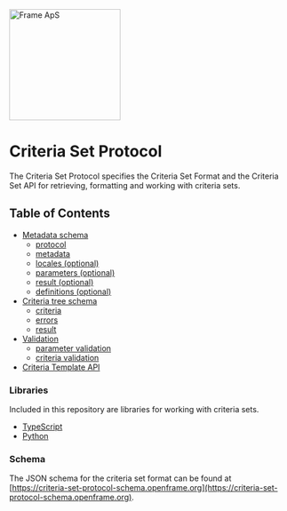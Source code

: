 <img alt="Frame ApS" src="https://openframe-public.s3.eu-west-1.amazonaws.com/assets/logo-text-google-admin.png" width="200" />

# Criteria Set Protocol
The Criteria Set Protocol specifies the Criteria Set Format and the Criteria Set API for retrieving, formatting
and working with criteria sets.

## Table of Contents
- [Metadata schema](schemas/README.md#metadata-schema)
  - [protocol](schemas/README.md#protocol)
  - [metadata](schemas/README.md#metadata)
  - [locales (optional)](schemas/README.md#locales-optional)
  - [parameters (optional)](schemas/README.md#parameters-optional)
  - [result (optional)](schemas/README.md#result-optional)
  - [definitions (optional)](schemas/README.md#definitions-optional)
- [Criteria tree schema](schemas/README.md#criteria-tree-schema)
  - [criteria](schemas/README.md#criteria)
  - [errors](schemas/README.md#errors)
  - [result](schemas/README.md#result)
- [Validation](schemas/README.md#validation)
  - [parameter validation](schemas/README.md#parameter-validation)
  - [criteria validation](schemas/README.md#criteria-validation)
- [Criteria Template API](api/README.md)

### Libraries
Included in this repository are libraries for working with criteria sets.
- [TypeScript](libraries/typescript/README.md)
- [Python](libraries/python/README.md)

### Schema
The JSON schema for the criteria set format can be found at [https://criteria-set-protocol-schema.openframe.org](https://criteria-set-protocol-schema.openframe.org).
